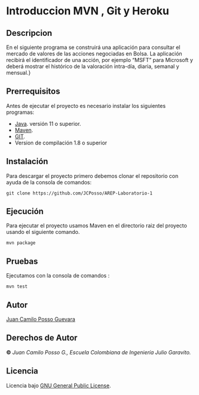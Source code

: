 # Introduccion MVN , Git y Heroku
## Descripcion
En el siguiente programa se construirá una aplicación para consultar el mercado de valores de las acciones negociadas en Bolsa.
La aplicación recibirá el identificador de una acción, por ejemplo “MSFT” para Microsoft  y deberá mostrar el histórico de la valoración intra-día, diaria, semanal y mensual.}
## Prerrequisitos
Antes de ejecutar el proyecto es necesario instalar los siguientes programas:
* [Java](https://www.java.com/es/download/ie_manual.jsp). versión 11 o superior. 
* [Maven](https://maven.apache.org/). 
* [GIT](https://git-scm.com/). 
* Version de compilación 1.8 o superior
## Instalación
Para descargar el proyecto primero debemos clonar el repositorio con ayuda de la consola de comandos:
```
git clone https://github.com/JCPosso/AREP-Laboratorio-1
```

## Ejecución
Para ejecutar el proyecto usamos Maven en el directorio raiz del proyecto  usando el siguiente comando.
```
mvn package
```
## Pruebas
Ejecutamos con la consola de comandos :

```
mvn test
```
## Autor
[Juan Camilo Posso Guevara](https://github.com/JCPosso)
## Derechos de Autor
**©** _Juan Camilo Posso G., Escuela Colombiana de Ingeniería Julio Garavito._
## Licencia
Licencia bajo  [GNU General Public License](https://github.com/JCPosso/AREP-Laboratorio-1/blob/master/LICENSE.txt).